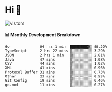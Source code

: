 # Hi 👋
 
![visitors](https://visitor-badge.glitch.me/badge?page_id=sorcererxw.sorcererx)

#### 📊 Monthly Development Breakdown

<!--START_SECTION:waka-->
```text
Go              64 hrs 1 min  ████████▓░ 88.35%
TypeScript      2 hrs 22 mins ▒░░░░░░░░░ 3.29%
JSON            2 hrs 1 min   ▒░░░░░░░░░ 2.81%
Java            47 mins       ▒░░░░░░░░░ 1.08%
CSV             44 mins       ▒░░░░░░░░░ 1.02%
XML             41 mins       ▒░░░░░░░░░ 0.96%
Protocol Buffer 31 mins       ▒░░░░░░░░░ 0.73%
Other           23 mins       ▒░░░░░░░░░ 0.55%
Git Config      19 mins       ▒░░░░░░░░░ 0.46%
go.mod          11 mins       ▒░░░░░░░░░ 0.27%
```
<!--END_SECTION:waka-->
